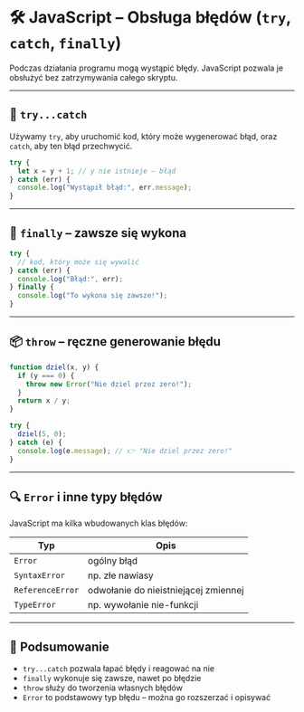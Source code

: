 # 🛠️ JavaScript – Obsługa błędów (`try`, `catch`, `finally`)

Podczas działania programu mogą wystąpić błędy. JavaScript pozwala je obsłużyć bez zatrzymywania całego skryptu.

---

## 🔹 `try...catch`

Używamy `try`, aby uruchomić kod, który może wygenerować błąd, oraz `catch`, aby ten błąd przechwycić.

```js
try {
  let x = y + 1; // y nie istnieje – błąd
} catch (err) {
  console.log("Wystąpił błąd:", err.message);
}
```

---

## 🔹 `finally` – zawsze się wykona

```js
try {
  // kod, który może się wywalić
} catch (err) {
  console.log("Błąd:", err);
} finally {
  console.log("To wykona się zawsze!");
}
```

---

## 📦 `throw` – ręczne generowanie błędu

```js
function dziel(x, y) {
  if (y === 0) {
    throw new Error("Nie dziel przez zero!");
  }
  return x / y;
}

try {
  dziel(5, 0);
} catch (e) {
  console.log(e.message); // 👉 "Nie dziel przez zero!"
}
```

---

## 🔍 `Error` i inne typy błędów

JavaScript ma kilka wbudowanych klas błędów:

| Typ             | Opis                         |
|------------------|------------------------------|
| `Error`          | ogólny błąd                  |
| `SyntaxError`    | np. złe nawiasy              |
| `ReferenceError` | odwołanie do nieistniejącej zmiennej |
| `TypeError`      | np. wywołanie nie-funkcji    |

---

## 🧠 Podsumowanie

- `try...catch` pozwala łapać błędy i reagować na nie
- `finally` wykonuje się zawsze, nawet po błędzie
- `throw` służy do tworzenia własnych błędów
- `Error` to podstawowy typ błędu – można go rozszerzać i opisywać

